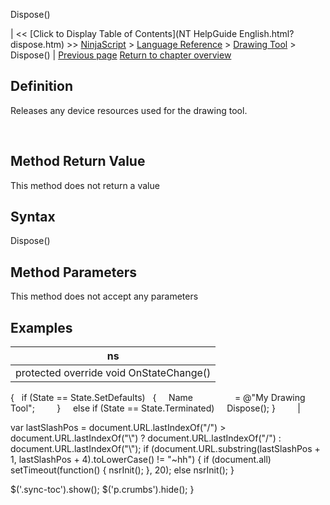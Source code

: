 ﻿










 


Dispose()







| &lt;&lt; [Click to Display Table of Contents](NT HelpGuide English.html?dispose.htm) &gt;&gt;
 [NinjaScript](ninjascript.htm) &gt; [Language Reference](language_reference_wip.htm) &gt; [Drawing Tool](drawing_tools.htm) &gt;
Dispose() | [Previous page](displayonchartsmenus.htm)
[Return to chapter overview](drawing_tools.htm)










Definition
----------


Releases any device resources used for the drawing tool.


 


Method Return Value
-------------------


This method does not return a value



Syntax
------


Dispose()



Method Parameters
-----------------


This method does not accept any parameters



Examples
--------




| ns |
| --- |
| protected override void OnStateChange()
{
   if (State == State.SetDefaults)
   {
     Name                 = @"My Drawing Tool";      
   }
 
   else if (State == State.Terminated)
     Dispose();
}
          |






 
 var lastSlashPos = document.URL.lastIndexOf("/") &gt; document.URL.lastIndexOf("\\") ? document.URL.lastIndexOf("/") : document.URL.lastIndexOf("\\");
 if (document.URL.substring(lastSlashPos + 1, lastSlashPos + 4).toLowerCase() != "~hh") {
 if (document.all) setTimeout(function() {
 nsrInit();
 }, 20);
 else nsrInit();
 }
 
 
 $('.sync-toc').show();
 $('p.crumbs').hide();
 }
 
 
 



